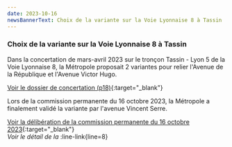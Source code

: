 ```yaml
---
date: 2023-10-16
newsBannerText: Choix de la variante sur la Voie Lyonnaise 8 à Tassin
---
```


### Choix de la variante sur la Voie Lyonnaise 8 à Tassin
Dans la concertation de mars-avril 2023 sur le tronçon Tassin - Lyon 5 de la Voie Lyonnaise 8, la Métropole proposait 2 variantes pour relier l'Avenue de la République et l'Avenue Victor Hugo.

[Voir le dossier de concertation (p18)](https://cyclopolis.lavilleavelo.org/vl8/VL8Ouest_Tassin_Buyer.pdf){:target="_blank"}

Lors de la commission permanente du 16 octobre 2023, la Métropole a finalement validé la variante par l'avenue Vincent Serre.

[Voir la délibération de la commission permanente du 16 octobre 2023](https://agora.grandlyon.com/portail/jsp/openfile.jsp?pdf=A9iCZwGvgK5FubNtu322bcS53GS0sK4fqUNzpPiImFcNNkx%2BTqSn6NcCoEvAfojpQXos53usMrkPJoSRf%2FIaOpbByk853Y1HvC8f5zVB7%2BI2fdWBM0KS7G%2Bc3TocC2uS){:target="_blank"}  
*Voir le détail de la* :line-link{line=8}  
